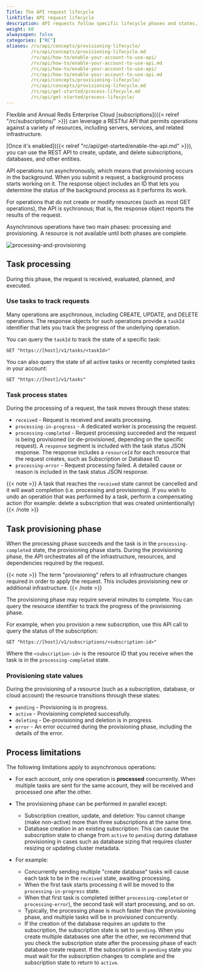 ```yaml
---
Title: The API request lifecycle  
linkTitle: API request lifecycle
description: API requests follow specific lifecycle phases and states, based on the complexity and length of execution of the operation.
weight: 60
alwaysopen: false
categories: ["RC"]
aliases: /rv/api/concepts/provisioning-lifecycle/
         /rv/api/concepts/provisioning-lifecycle.md
         /rv/api/how-to/enable-your-account-to-use-api/
         /rv/api/how-to/enable-your-account-to-use-api.md
         /rc/api/how-to/enable-your-account-to-use-api/
         /rc/api/how-to/enable-your-account-to-use-api.md
         /rc/api/concepts/provisioning-lifecycle/
         /rc/api/concepts/provisioning-lifecycle.md
         /rc/api/get-started/process-lifecycle.md
         /rc/api/get-started/process-lifecycle/
---
```

Flexible and Annual Redis Enterprise Cloud [subscriptions]({{< relref "/rc/subscriptions/" >}}) can leverage a RESTful API that permits operations against a variety of resources, including servers, services, and related infrastructure.

[Once it's enabled]({{< relref "rc/api/get-started/enable-the-api.md" >}}), you can use the REST API to create, update, and delete subscriptions, databases, and other entities.

API operations run asynchronously, which means that provisioning occurs in the background.  When you submit a request, a background process starts working on it.  The response object includes an ID that lets you determine the status of the background process as it performs its work.

For operations that do not create or modify resources (such as most GET operations), the API is sychronous; that is, the response object reports the results of the request.

Asynchronous operations have two main phases: processing and provisioning.  A resource is not available until both phases are complete.

![processing-and-provisioning](/images/rv/api/processing-and-provisioning.png)

## Task processing

During this phase, the request is received, evaluated, planned, and executed.

### Use tasks to track requests

Many operations are asychronous, including CREATE, UPDATE, and DELETE operations.  The response objects for such operations provide a `taskId` identifier that lets you track the progress of the underlying operation.

You can query the `taskId` to track the state of a specific task:

```shell
GET "https://[host]/v1/tasks/<taskId>"
```

You can also query the state of all active tasks or recently completed tasks in your account:

```shell
GET "https://[host]/v1/tasks"
```

### Task process states

During the processing of a request, the task moves through these states:

- `received` - Request is received and awaits processing.
- `processing-in-progress` - A dedicated worker is processing the request.
- `processing-completed` - Request processing succeeded and the request is being provisioned (or de-provisioned, depending on the specific request).
    A `response` segment is included with the task status JSON response.
    The response includes a `resourceId` for each resource that the request creates, such as Subscription or Database ID.
- `processing-error` - Request processing failed.
    A detailed cause or reason is included in the task status JSON response.

{{< note >}}
A task that reaches the `received` state cannot be cancelled and it will await completion (i.e. processing and provisioning). If you wish to undo an operation that was performed by a task, perform a compensating action (for example: delete a subscription that was created unintentionally)
{{< /note >}}

## Task provisioning phase

When the processing phase succeeds and the task is in the `processing-completed` state, the provisioning phase starts.
During the provisioning phase, the API orchestrates all of the infrastructure, resources, and dependencies required by the request.

{{< note >}}
The term "provisioning" refers to all infrastructure changes required in order to apply the request. This includes provisioning new or additional infrastructure.
{{< /note >}}

The provisioning phase may require several minutes to complete. You can query the resource identifier to track the progress of the provisioning phase.

For example, when you provision a new subscription, use this API call to query the status of the subscription:

```shell
GET "https://[host]/v1/subscriptions/<subscription-id>"
```

Where the `<subscription-id>` is the resource ID that you receive when the task is in the `processing-completed` state.

### Provisioning state values

During the provisioning of a resource (such as a subscription, database, or cloud account) the resource transitions through these states:

- `pending` - Provisioning is in progress.
- `active` - Provisioning completed successfully.
- `deleting` - De-provisioning and deletion is in progress.
- `error` - An error occurred during the provisioning phase, including the details of the error.

## Process limitations

The following limitations apply to asynchronous operations:

- For each account, only one operation is **processed** concurrently. When multiple tasks are sent for the same account, they will be received and processed one after the other.
- The provisioning phase can be performed in parallel except:
    - Subscription creation, update, and deletion: You cannot change (make non-active) more than three subscriptions at the same time.
    - Database creation in an existing subscription: This can cause the subscription state to change from `active` to `pending`
    during  database provisioning in cases such as database sizing that requires cluster resizing or updating cluster metadata.

- For example:
    - Concurrently sending multiple "create database" tasks will cause each task to be in the `received` state, awaiting processing.
    - When the first task starts processing it will be moved to the `processing-in-progress` state.
    - When that first task is completed (either `processing-completed` or `processing-error`), the second task will start processing, and so on.
    - Typically, the processing phase is much faster than the provisioning phase, and multiple tasks will be in provisioned concurrently.
    - If the creation of the database requires an update to the subscription, the subscription state is set to `pending`.
    When you create multiple databases one after the other, we recommend that you check the subscription state after the processing phase of each database create request.
    If the subscription is in `pending` state you must wait for the subscription changes to complete and the subscription state to return to `active`.
